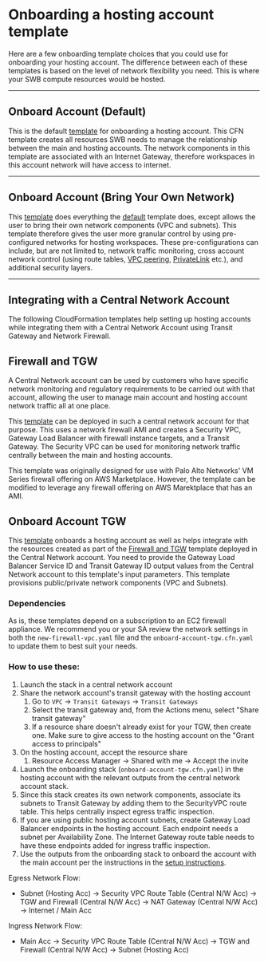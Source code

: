 # Onboarding a hosting account template

Here are a few onboarding template choices that you could use for onboarding your hosting account. The difference between each of these templates is based on the level of network flexibility you need. This is where your SWB compute resources would be hosted.

----

## Onboard Account (Default)
This is the default [template](./onboard-account.cfn.yaml) for onboarding a hosting account. This CFN template creates all resources SWB needs to manage the relationship between the main and hosting accounts. The network components in this template are associated with an Internet Gateway, therefore workspaces in this account network will have access to internet.

----

## Onboard Account (Bring Your Own Network)
This [template](./onboard-account-byon.cfn.yaml) does everything the [default](#onboard-account-default) template does, except allows the user to bring their own network components (VPC and subnets). This template therefore gives the user more granular control by using pre-configured networks for hosting workspaces. These pre-configurations can include, but are not limited to, network traffic monitoring, cross account network control (using route tables, [VPC peering](https://docs.aws.amazon.com/AWSCloudFormation/latest/UserGuide/peer-with-vpc-in-another-account.html), [PrivateLink](https://docs.aws.amazon.com/vpc/latest/userguide/endpoint-services-overview.html) etc.), and additional security layers.

----
## Integrating with a Central Network Account
The following CloudFormation templates help setting up hosting accounts while integrating them with a Central Network Account using Transit Gateway and Network Firewall.
## Firewall and TGW
A Central Network account can be used by customers who have specific network monitoring and regulatory requirements to be carried out with that account, allowing the user to manage main account and hosting account network traffic all at one place. 

This [template](./new-firewall-vpc.yaml) can be deployed in such a central network account for that purpose. This uses a network firewall AMI and creates a Security VPC, Gateway Load Balancer with firewall instance targets, and a Transit Gateway. The Security VPC can be used for monitoring network traffic centrally between the main and hosting accounts.

This template was originally designed for use with Palo Alto Networks' VM Series firewall offering on AWS Marketplace. However, the template can be modified to leverage any firewall offering on AWS Marektplace that has an AMI.

## Onboard Account TGW
This [template](./onboard-account-tgw.cfn.yaml) onboards a hosting account as well as helps integrate with the resources created as part of the [Firewall and TGW](#firewall-and-tgw) template deployed in the Central Network account. You need to provide the Gateway Load Balancer Service ID and Transit Gateway ID output values from the Central Network account to this template's input parameters. This template provisions public/private network components (VPC and Subnets).

### Dependencies
As is, these templates depend on a subscription to an EC2 firewall appliance. We recommend you or your SA review the network settings in both the `new-firewall-vpc.yaml` file and the `onboard-account-tgw.cfn.yaml` to update them to best suit your needs.

### How to use these:
1. Launch the stack in a central network account
1. Share the network account's transit gateway with the hosting account
    1. Go to `VPC` -> `Transit Gateways` -> `Transit Gateways`
    1. Select the transit gateway and, from the Actions menu, select "Share transit gateway" 
    1. If a resource share doesn't already exist for your TGW, then create one. Make sure to give access to the hosting account on the "Grant access to principals"
1. On the hosting account, accept the resource share
    1. Resource Access Manager -> Shared with me -> Accept the invite
1. Launch the onboarding stack (`onboard-account-tgw.cfn.yaml`) in the hosting account with the relevant outputs from the central network account stack.
1. Since this stack creates its own network components, associate its subnets to Transit Gateway by adding them to the SecurityVPC route table. This helps centrally inspect egress traffic inspection.
1. If you are using public hosting account subnets, create Gateway Load Balancer endpoints in the hosting account. Each endpoint needs a subnet per Availability Zone. The Internet Gateway route table needs to have these endpoints added for ingress traffic inspection.
1. Use the outputs from the onboarding stack to onboard the account with the main account per the instructions in the [setup instructions](../../README.md#setup-instructions-for-rsw).

Egress Network Flow:
- Subnet (Hosting Acc) -> Security VPC Route Table (Central N/W Acc) -> TGW and Firewall (Central N/W Acc) -> NAT Gateway (Central N/W Acc) -> Internet / Main Acc

Ingress Network Flow:
- Main Acc -> Security VPC Route Table (Central N/W Acc) -> TGW and Firewall (Central N/W Acc) -> Subnet (Hosting Acc)
